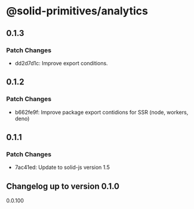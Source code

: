 # @solid-primitives/analytics

## 0.1.3

### Patch Changes

- dd2d7d1c: Improve export conditions.

## 0.1.2

### Patch Changes

- b662fe9f: Improve package export contidions for SSR (node, workers, deno)

## 0.1.1

### Patch Changes

- 7ac41ed: Update to solid-js version 1.5

## Changelog up to version 0.1.0

0.0.100

